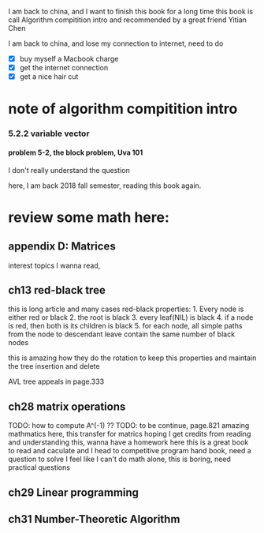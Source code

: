 I am back to china, and I want to finish this book for a long time
this book is call Algorithm compitition intro and recommended by a great friend Yitian Chen

I am back to china, and lose my connection to internet, need to do
- [x] buy myself a Macbook charge
- [x] get the internet connection
- [x] get a nice hair cut

# note of algorithm compitition intro
### 5.2.2 variable vector
#### problem 5-2, the block problem, Uva 101
I don't really understand the question

here, I am back 2018 fall semester, reading this book again.

# review some math here:
## appendix D: Matrices

interest topics I wanna read,
## ch13 red-black tree
this is long article and many cases
red-black properties:
    1. Every node is either red or black
    2. the root is black
    3. every leaf(NIL) is black
    4. if a node is red, then both is its children is black
    5. for each node, all simple paths from the node to descendant leave contain the same number of black nodes

this is amazing how they do the rotation to keep this properties and maintain the tree
insertion and delete

AVL tree appeals in page.333

## ch28 matrix operations
TODO: how to compute A^(-1) ??
TODO: to be continue, page.821
amazing mathmatics here, this transfer for matrics
hoping I get credits from reading and understanding this, wanna have a homework here
this is a great book to read and caculate
and I head to competitive program hand book, need a question to solve
I feel like I can't do math alone, this is boring, need practical questions

## ch29 Linear programming
## ch31 Number-Theoretic Algorithm

